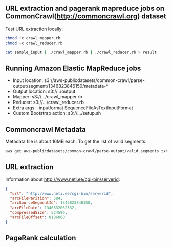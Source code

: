 URL extraction and pagerank mapreduce jobs on CommonCrawl(http://commoncrawl.org) dataset
--

Test URL extraction locally:
```bash
chmod +x crawl_mapper.rb
chmod +x crawl_reducer.rb

cat sample_input | ./crawl_mapper.rb | ./crawl_reducer.rb > result
```

Running Amazon Elastic MapReduce jobs
--
* Input location: s3://aws-publicdatasets/common-crawl/parse-output/segment/1346823846150/metadata-*
* Output location: s3://../output
* Mapper: s3://.../crawl_mapper.rb
* Reducer: s3://.../crawl_reducer.rb
* Extra args: -inputformat SequenceFileAsTextInputFormat
* Custom Bootstrap action: s3://.../setup.sh

Commoncrawl Metadata
--

Metadata file is about 16MB each.
To get the list of valid segments:
```bash
aws get aws-publicdatasets/common-crawl/parse-output/valid_segments.txt
```

URL extraction
--

Information about http://www.neti.ee/cgi-bin/serverid:
```json
{
  "url": "http://www.neti.ee/cgi-bin/serverid",
  "arcFileParition": 584,
  "arcSourceSegmentId": 1346823846150,
  "arcFileDate": 1346832062332,
  "compressedSize": 524596,
  "arcFileOffset": 8186060
}
```

PageRank calculation
--